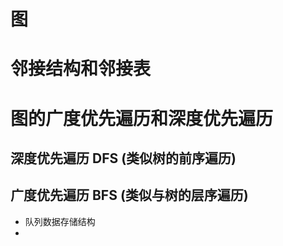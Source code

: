 <!--
 * @Author: HarlieYang
 * @Date: 2020-06-29 11:20:47
 * @LastEditTime: 2020-06-30 00:55:34
 * @LastEditors: Please set LastEditors
 * @Description: In User Settings Edit
 * @FilePath: /数据结构/代码实现/邻接结构.md
--> 
# 图

# 邻接结构和邻接表

# 图的广度优先遍历和深度优先遍历
## 深度优先遍历 DFS (类似树的前序遍历)


## 广度优先遍历 BFS (类似与树的层序遍历)
* 队列数据存储结构
* 
